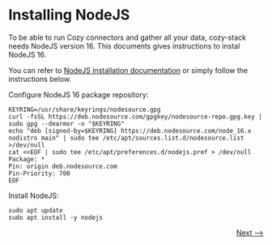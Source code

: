 # Installing NodeJS

To be able to run Cozy connectors and gather all your data, cozy-stack needs NodeJS version 16. This documents gives instructions to instal NodeJS 16.

You can refer to [NodeJS installation documentation](https://github.com/nodesource/distributions/blob/master/README.md#manual-installation) or simply follow the instructions below.

Configure NodeJS 16 package repository:

    KEYRING=/usr/share/keyrings/nodesource.gpg
    curl -fsSL https://deb.nodesource.com/gpgkey/nodesource-repo.gpg.key | sudo gpg --dearmor -o "$KEYRING"
    echo "deb [signed-by=$KEYRING] https://deb.nodesource.com/node_16.x nodistro main" | sudo tee /etc/apt/sources.list.d/nodesource.list >/dev/null
    cat <<EOF | sudo tee /etc/apt/preferences.d/nodejs.pref > /dev/null
    Package: *
    Pin: origin deb.nodesource.com
    Pin-Priority: 700
    EOF

Install NodeJS:

    sudo apt update
    sudo apt install -y nodejs

<div style="text-align: right">
  <a href="../../install/">Next --&gt;</a>
</div>
